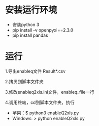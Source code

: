 # 安装运行环境
- 安装python 3
- pip install -v openpyxl==2.3.0
- pip install pandas

# 运行
1.导出enableq文件 Result*.csv

2.拷贝到脚本文件夹

3.修改enableq2xls.ini文件，enableq_file一行

4.调用终端，cd到脚本文件夹，执行

- 苹果：$ python3 enableQ2xls.py 
- Windows: > python enableQ2xls.py

